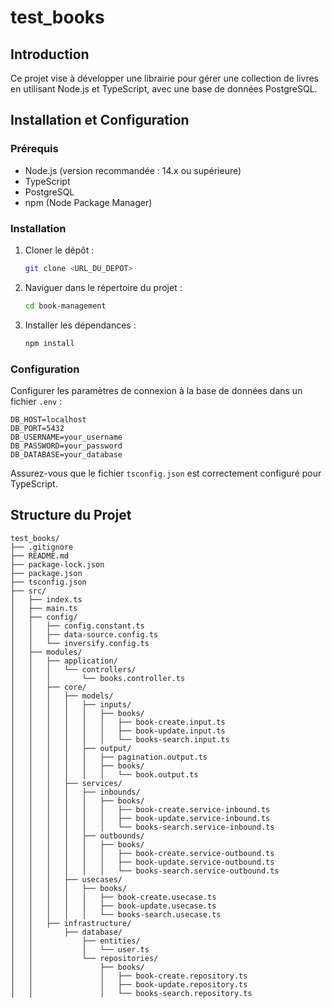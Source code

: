 
# test_books

## Introduction
Ce projet vise à développer une librairie pour gérer une collection de livres en utilisant Node.js et TypeScript, avec une base de données PostgreSQL.

## Installation et Configuration

### Prérequis
- Node.js (version recommandée : 14.x ou supérieure)
- TypeScript
- PostgreSQL
- npm (Node Package Manager)

### Installation
1. Cloner le dépôt :
    ```bash
    git clone <URL_DU_DEPOT>
    ```

2. Naviguer dans le répertoire du projet :
    ```bash
    cd book-management
    ```

3. Installer les dépendances :
    ```bash
    npm install
    ```

### Configuration
Configurer les paramètres de connexion à la base de données dans un fichier `.env` :
```env
DB_HOST=localhost
DB_PORT=5432
DB_USERNAME=your_username
DB_PASSWORD=your_password
DB_DATABASE=your_database
```

Assurez-vous que le fichier `tsconfig.json` est correctement configuré pour TypeScript.

## Structure du Projet
```
test_books/
├── .gitignore
├── README.md
├── package-lock.json
├── package.json
├── tsconfig.json
├── src/
│   ├── index.ts
│   ├── main.ts
│   ├── config/
│   │   ├── config.constant.ts
│   │   ├── data-source.config.ts
│   │   └── inversify.config.ts
│   ├── modules/
│   │   ├── application/
│   │   │   └── controllers/
│   │   │       └── books.controller.ts
│   │   ├── core/
│   │   │   ├── models/
│   │   │   │   ├── inputs/
│   │   │   │   │   ├── books/
│   │   │   │   │   │   ├── book-create.input.ts
│   │   │   │   │   │   ├── book-update.input.ts
│   │   │   │   │   │   └── books-search.input.ts
│   │   │   │   ├── output/
│   │   │   │   │   ├── pagination.output.ts
│   │   │   │   │   ├── books/
│   │   │   │   │   │   └── book.output.ts
│   │   │   ├── services/
│   │   │   │   ├── inbounds/
│   │   │   │   │   ├── books/
│   │   │   │   │   │   ├── book-create.service-inbound.ts
│   │   │   │   │   │   ├── book-update.service-inbound.ts
│   │   │   │   │   │   └── books-search.service-inbound.ts
│   │   │   │   ├── outbounds/
│   │   │   │   │   ├── books/
│   │   │   │   │   │   ├── book-create.service-outbound.ts
│   │   │   │   │   │   ├── book-update.service-outbound.ts
│   │   │   │   │   │   └── books-search.service-outbound.ts
│   │   │   ├── usecases/
│   │   │   │   ├── books/
│   │   │   │   │   ├── book-create.usecase.ts
│   │   │   │   │   ├── book-update.usecase.ts
│   │   │   │   │   └── books-search.usecase.ts
│   │   ├── infrastructure/
│   │       ├── database/
│   │           ├── entities/
│   │           │   └── user.ts
│   │           └── repositories/
│   │               ├── books/
│   │               │   ├── book-create.repository.ts
│   │               │   ├── book-update.repository.ts
│   │               │   └── books-search.repository.ts
```

